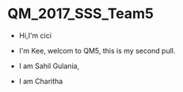 # QM_2017_SSS_Team5

* Hi,I'm cici

* I'm Kee, welcom to QM5, this is my second pull.

* I am Sahil Gulania, 

* I am Charitha
